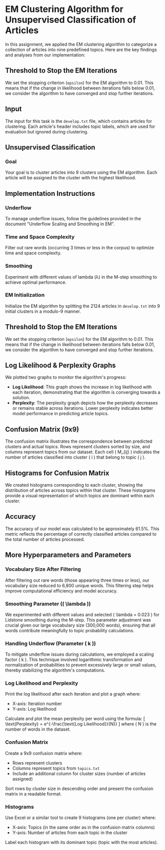 
# EM Clustering Algorithm for Unsupervised Classification of Articles

In this assignment, we applied the EM clustering algorithm to categorize a collection of articles into nine predefined topics. Here are the key findings and analyses from our implementation:

## Threshold to Stop the EM Iterations

We set the stopping criterion (`epsilon`) for the EM algorithm to 0.01. This means that if the change in likelihood between iterations falls below 0.01, we consider the algorithm to have converged and stop further iterations.


## Input

The input for this task is the `develop.txt` file, which contains articles for clustering. Each article's header includes topic labels, which are used for evaluation but ignored during clustering.

## Unsupervised Classification

### Goal
Your goal is to cluster articles into 9 clusters using the EM algorithm. Each article will be assigned to the cluster with the highest likelihood.

## Implementation Instructions

### Underflow

To manage underflow issues, follow the guidelines provided in the document "Underflow Scaling and Smoothing in EM".

### Time and Space Complexity

Filter out rare words (occurring 3 times or less in the corpus) to optimize time and space complexity.

### Smoothing

Experiment with different values of lambda (λ) in the M-step smoothing to achieve optimal performance.

### EM Initialization

Initialize the EM algorithm by splitting the 2124 articles in `develop.txt` into 9 initial clusters in a modulo-9 manner.

## Threshold to Stop the EM Iterations

We set the stopping criterion (`epsilon`) for the EM algorithm to 0.01. This means that if the change in likelihood between iterations falls below 0.01, we consider the algorithm to have converged and stop further iterations.

## Log Likelihood & Perplexity Graphs

We plotted two graphs to monitor the algorithm's progress:
- **Log Likelihood**: This graph shows the increase in log likelihood with each iteration, demonstrating that the algorithm is converging towards a solution.
- **Perplexity**: The perplexity graph depicts how the perplexity decreases or remains stable across iterations. Lower perplexity indicates better model performance in predicting article topics.

## Confusion Matrix (9x9)

The confusion matrix illustrates the correspondence between predicted clusters and actual topics. Rows represent clusters sorted by size, and columns represent topics from our dataset. Each cell \( M_{ij} \) indicates the number of articles classified into cluster \( i \) that belong to topic \( j \).

## Histograms for Confusion Matrix

We created histograms corresponding to each cluster, showing the distribution of articles across topics within that cluster. These histograms provide a visual representation of which topics are dominant within each cluster.

## Accuracy

The accuracy of our model was calculated to be approximately 61.5%. This metric reflects the percentage of correctly classified articles compared to the total number of articles processed.

## More Hyperparameters and Parameters

### Vocabulary Size After Filtering

After filtering out rare words (those appearing three times or less), our vocabulary size reduced to 6,800 unique words. This filtering step helps improve computational efficiency and model accuracy.

### Smoothing Parameter (\( \lambda \))

We experimented with different values and selected \( \lambda = 0.023 \) for Lidstone smoothing during the M-step. This parameter adjustment was crucial given our large vocabulary size (300,000 words), ensuring that all words contribute meaningfully to topic probability calculations.

### Handling Underflow (Parameter \( k \))

To mitigate underflow issues during calculations, we employed a scaling factor \( k \). This technique involved logarithmic transformation and normalization of probabilities to prevent excessively large or small values, thereby stabilizing the algorithm's computations.
### Log Likelihood and Perplexity

Print the log likelihood after each iteration and plot a graph where:
- X-axis: Iteration number
- Y-axis: Log likelihood

Calculate and plot the mean perplexity per word using the formula:
\[
\text{Perplexity} = e^{-\frac{\text{Log Likelihood}}{N}}
\]
where \( N \) is the number of words in the dataset.

### Confusion Matrix

Create a 9x9 confusion matrix where:
- Rows represent clusters
- Columns represent topics from `topics.txt`
- Include an additional column for cluster sizes (number of articles assigned)

Sort rows by cluster size in descending order and present the confusion matrix in a readable format.

### Histograms

Use Excel or a similar tool to create 9 histograms (one per cluster) where:
- X-axis: Topics (in the same order as in the confusion matrix columns)
- Y-axis: Number of articles from each topic in the cluster

Label each histogram with its dominant topic (topic with the most articles).




